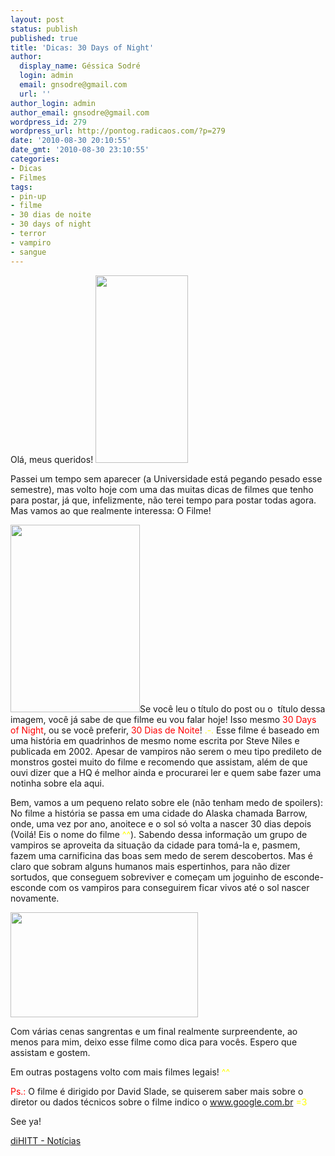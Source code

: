 ```yaml
---
layout: post
status: publish
published: true
title: 'Dicas: 30 Days of Night'
author:
  display_name: Géssica Sodré
  login: admin
  email: gnsodre@gmail.com
  url: ''
author_login: admin
author_email: gnsodre@gmail.com
wordpress_id: 279
wordpress_url: http://pontog.radicaos.com/?p=279
date: '2010-08-30 20:10:55'
date_gmt: '2010-08-30 23:10:55'
categories:
- Dicas
- Filmes
tags:
- pin-up
- filme
- 30 dias de noite
- 30 days of night
- terror
- vampiro
- sangue
---
```

<p>Olá, meus queridos! <a href="http://pontog.radicaos.com/wp-content/uploads/2010/08/PinUp_4.png"><img class="alignright size-medium wp-image-282" title="PinUp_4" src="http://pontog.radicaos.com/wp-content/uploads/2010/08/PinUp_4-148x300.png" alt="" width="148" height="300" /></a></p>
<p>Passei um tempo sem aparecer (a Universidade está pegando pesado esse semestre), mas volto hoje com uma das muitas dicas de filmes que tenho para postar, já que, infelizmente, não terei tempo para postar todas agora. Mas vamos ao que realmente interessa: O Filme!</p>
<p><a href="http://pontog.radicaos.com/wp-content/uploads/2010/08/TDON-2nd-poster1.jpg"><img class="size-medium wp-image-283 alignleft" title="30 Days of Night" src="http://pontog.radicaos.com/wp-content/uploads/2010/08/TDON-2nd-poster1-207x300.jpg" alt="" width="207" height="300" /></a>Se você leu o título do post ou o  título dessa imagem, você já sabe de que filme eu vou falar hoje! Isso mesmo <span style="color: #ff0000;">30 Days of Night</span>, ou se você preferir, <span style="color: #ff0000;">30 Dias de Noite</span>! <span style="color: #ffff00;">.-.</span> Esse filme é baseado em uma história em quadrinhos de mesmo nome escrita por Steve Niles e publicada em 2002. Apesar de vampiros não serem o meu tipo predileto de monstros gostei muito do filme e recomendo que assistam, além de que ouvi dizer que a HQ é melhor ainda e procurarei ler e quem sabe fazer uma notinha sobre ela aqui.</p>
<p>Bem, vamos a um pequeno relato sobre ele (não tenham medo de spoilers): No filme a história se passa em uma cidade do Alaska chamada Barrow, onde, uma vez por ano, anoitece e o sol só volta a nascer 30 dias depois (Voilá! Eis o nome do filme<span style="color: #ffff00;"> ^^</span>). Sabendo dessa informação um grupo de vampiros se aproveita da situação da cidade para tomá-la e, pasmem, fazem uma carnificina das boas sem medo de serem descobertos. Mas é claro que sobram alguns humanos mais espertinhos, para não dizer sortudos, que conseguem sobreviver e começam um joguinho de esconde-esconde com os vampiros para conseguirem ficar vivos até o sol nascer novamente.</p>
<p><a href="http://pontog.radicaos.com/wp-content/uploads/2010/08/1700732930_e87cdae9f6_o.jpg"><img class="aligncenter size-medium wp-image-286" title="30 days of night cena" src="http://pontog.radicaos.com/wp-content/uploads/2010/08/1700732930_e87cdae9f6_o-300x168.jpg" alt="" width="300" height="168" /></a></p>
<p>Com várias cenas sangrentas e um final realmente surpreendente, ao menos para mim, deixo esse filme como dica para vocês. Espero que assistam e gostem.</p>
<p>Em outras postagens volto com mais filmes legais! <span style="color: #ffff00;">^^</span></p>
<p><span style="color: red;">Ps.:</span> O filme é dirigido por David Slade, se quiserem saber mais sobre o diretor ou dados técnicos sobre o filme indico o <a title="google" href="http://www.google.com.br/" target="_blank">www.google.com.br</a> <span style="color: #ffff00;">=3</span></p>
<p>See ya!</p>
<p><a href="http://www.dihitt.com.br?ref=268942">diHITT - Notícias</a></p>
